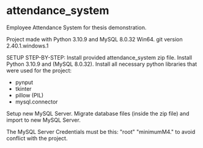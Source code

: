 # attendance_system
Employee Attendance System for thesis demonstration.

Project made with Python 3.10.9 and MySQL 8.0.32 Win64.
git version 2.40.1.windows.1

SETUP STEP-BY-STEP:
Install provided attendance_system zip file.
Install Python 3.10.9 and (MySQL 8.0.32).
Install all necessary python libraries that were used for the project:
- pynput
- tkinter
- pillow (PIL)
- mysql.connector

Setup new MySQL Server.
Migrate database files (inside the zip file) and import to new MySQL Server.

The MySQL Server Credentials must be this:
"root"
"minimumM4."
to avoid conflict with the project.
